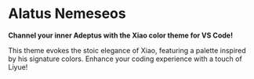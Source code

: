 # Alatus Nemeseos

**Channel your inner Adeptus with the Xiao color theme for VS Code!**

This theme evokes the stoic elegance of Xiao, featuring a palette inspired by his signature colors. Enhance your coding experience with a touch of Liyue!
